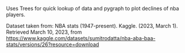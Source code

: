 Uses Trees for quick lookup of data and pygraph to plot declines of nba players.


Dataset taken from:
NBA stats (1947-present). Kaggle. (2023, March 1). Retrieved March 10, 2023, from https://www.kaggle.com/datasets/sumitrodatta/nba-aba-baa-stats/versions/26?resource=download 

